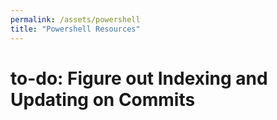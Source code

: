 ```yaml
---
permalink: /assets/powershell
title: "Powershell Resources"
---
```


# to-do: Figure out Indexing and Updating on Commits

